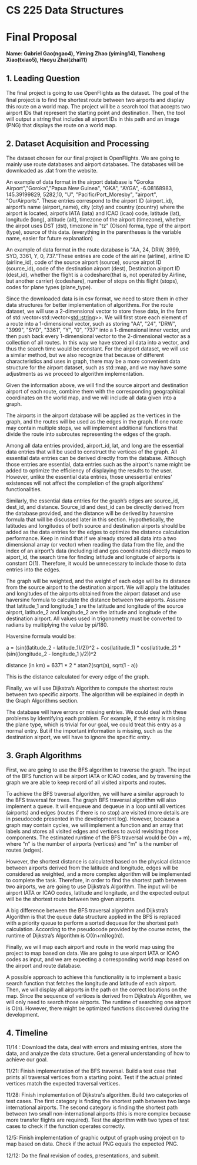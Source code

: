﻿# **CS 225 Data Structures**

# **Final Proposal**

**Name: Gabriel Gao(ngao4), Yiming Zhao (yiming14), Tiancheng Xiao(txiao5), Haoyu Zhai(zhai11)**

## **1. Leading Question**

The ﬁnal project is going to use OpenFlights as the dataset. The goal of the ﬁnal project is to ﬁnd the shortest route between two airports and display this route on a world map. The project will be a search tool that accepts two airport IDs that represent the starting point and destination. Then, the tool will output a string that includes all airport IDs in this path and an image (PNG) that displays the route on a world map.


## **2. Dataset Acquisition and Processing**

The dataset chosen for our final project is OpenFlights. We are going to mainly use route databases and airport databases. The databases will be downloaded as .dat from the website. 

An example of data format in the airport database is "Goroka Airport","Goroka","Papua New Guinea", "GKA", "AYGA", -6.08168983, 145.39199829, 5282,10, "U", "Pacific/Port_Moresby", "airport", "OurAirports". These entries correspond to the airport ID (airport_id), airport’s name (airport_name), city (city) and country (country) where the airport is located, airpot’s IATA (iata) and ICAO (icao) code, latitude (lat), longitude (long), altitude (alt), timezone of the airport (timezone), whether the airpot uses DST (dst), timezone in "tz" (Olson) forma, type of the airport (type), source of this data. (everything in the parentheses is the variable name, easier for future explanation)

An example of data format in the route database is "AA, 24, DRW, 3999, SYD, 3361, Y, 0, 737."These entries are code of the airline (airline), airline ID (airline_id), code of the source airport (source), source airpot ID (source_id), code of the destination airport (dest), Destination airport ID (dest_id), whether the flight is a codeshare(that is, not operated by Airline, but another carrier) (codeshare), number of stops on this flight (stops), codes for plane types (plane_type).  

Since the downloaded data is in csv format, we need to store them in other data structures for better implementation of algorithms. For the route dataset, we will use a 2-dimensional vector to store these data, in the form of std::vector<std::vector<<std::string>>>. We will first store each element of a route into a 1-dimensional vector, such as storing "AA", "24", "DRW", "3999", "SYD", "3361", "Y", "0", "737" into a 1-dimensional inner vector, and then push back every 1-dimensional vector to the 2-dimensional vector as a collection of all routes. In this way we have stored all data into a vector, and thus the search time would be constant. For the airport dataset, we will use a similar method, but we also recognize that because of different characteristics and uses in graph, there may be a more convenient data structure for the airport dataset, such as std::map, and we may have some adjustments as we proceed to algorithm implementation.

Given the information above, we will find the source airport and destination airport of each route, combine them with the corresponding geographical coordinates on the world map, and we will include all data given into a graph.

The airports in the airport database will be applied as the vertices in the graph, and the routes will be used as the edges in the graph. If one route may contain multiple stops, we will implement additional functions that divide the route into subroutes representing the edges of the graph.

Among all data entries provided, airport_id, lat, and long are the essential data entries that will be used to construct the vertices of the graph. All essential data entries can be derived directly from the database. Although those entries are essential, data entries such as the airport's name might be added to optimize the efficiency of displaying the results to the user. However, unlike the essential data entries, those unessential entries’ existences will not affect the completion of the graph algorithms’ functionalities.

Similarly, the essential data entries for the graph’s edges are source_id, dest_id, and distance. Source_id and dest_id can be directly derived from the database provided, and the distance will be derived by haversine formula that will be discussed later in this section. Hypothetically, the latitudes and longitudes of both source and destination airports should be added as the data entries for the edges to optimize the distance calculation performance. Keep in mind that if we already stored all data into a two dimensional array (or vector) when reading the data from the file, and the index of an airport’s data (including id and gps coordinates) directly maps to aiport_id, the search time for finding latitude and longitude of airports is constant O(1). Therefore, it would be unnecessary to include those to data entries into the edges.

The graph will be weighted, and the weight of each edge will be its distance from the source airport to the destination airport. We will apply the latitudes and longitudes of the airports obtained from the airport dataset and use haversine formula to calculate the distance between two airports. Assume that latitude_1 and longitude_1 are the latitude and longitude of the source airport, latitude_2 and longitude_2 are the latitude and longitude of the destination airport. All values used in trigonometry must be converted to radians by multiplying the value by pi/180.

Haversine formula would be:

a = (sin((latitude_2 - latitude_1)/2))^2 + cos(latitude_1) * cos(latitude_2) * (sin((longitude_2 - longitude_1 )/2))^2 

distance (in km) = 6371 * 2 * atan2(sqrt(a), sqrt(1 - a)) 

This is the distance calculated for every edge of the graph.

Finally, we will use Dijkstra’s Algorithm to compute the shortest route between two specific airports. The algorithm will be explained in depth in the Graph Algorithms section.

The database will have errors or missing entries. We could deal with these problems by identifying each problem. For example, if the entry is missing the plane type, which is trivial for our goal, we could treat this entry as a normal entry. But if the important information is missing, such as the destination airport, we will have to ignore the specific entry. 

## **3. Graph Algorithms**

First, we are going to use the BFS algorithm to traverse the graph. The input of the BFS function will be airport IATA or ICAO codes, and by traversing the graph we are able to keep record of all visited airports and routes.

To achieve the BFS traversal algorithm, we will have a similar approach to the BFS traversal for trees. The graph BFS traversal algorithm will also implement a queue. It will enqueue and dequeue in a loop until all vertices (airports) and edges (routes if there is no stop) are visited (more details are in pseudocode presented in the development log). However, because a graph may contain cycles, we will implement a function and an array that labels and stores all visited edges and vertices to avoid revisiting those components. The estimated runtime of the BFS traversal would be O(n + m), where “n” is the number of airports (vertices) and “m” is the number of routes (edges). 

However, the shortest distance is calculated based on the physical distance between airports derived from the latitude and longitude, edges will be considered as weighted, and a more complex algorithm will be implemented to complete the task. Therefore, in order to find the shortest path between two airports, we are going to use Dijkstra’s Algorithm. The input will be airport IATA or ICAO codes, latitude and longitude, and the expected output will be the shortest route between two given airports.

A big difference between the BFS traversal algorithm and Dijkstra’s Algorithm is that the queue data structure applied in the BFS is replaced with a priority queue to perform a sorted dequeue for the shortest path calculation. According to the pseudocode provided by the course notes, the runtime of Dijkstra’s Algorithm is O((n+m)log(n)).

Finally, we will map each airport and route in the world map using the project to map based on data. We are going to use airport IATA or ICAO codes as input, and we are expecting a corresponding world map based on the airport and route database.

A possible approach to achieve this functionality is to implement a basic search function that fetches the longitude and latitude of each airport. Then, we will display all airports in the path on the correct locations on the map. Since the sequence of vertices is derived from Dijkstra’s Algorithm, we will only need to search those airports. The runtime of searching one airport is O(n). However, there might be optimized functions discovered during the development.


## **4. Timeline**

11/14 : Download the data, deal with errors and missing entries, store the data, and analyze the data structure. Get a general understanding of how to achieve our goal.

11/21: Finish implementation of the BFS traversal. Build a test case that prints all traversal vertices from a starting point. Test if the actual printed vertices match the expected traversal vertices.

11/28: Finish implementation of Dijkstra's algorithm. Build two categories of test cases. The first category is finding the shortest path between two large international airports. The second category is finding the shortest path between two small non-international airports (this is more complex because more transfer flights are required). Test the algorithm with two types of test cases to check if the function operates correctly.

12/5: Finish implementation of graphic output of graph using project on to map based on data. Check if the actual PNG equals the expected PNG.

12/12: Do the ﬁnal revision of codes, presentations, and submit.

